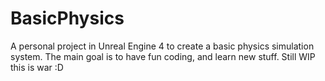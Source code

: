 # BasicPhysics
A personal project in Unreal Engine 4 to create a basic physics simulation system.
The main goal is to have fun coding, and learn new stuff.
Still WIP
this is war :D

